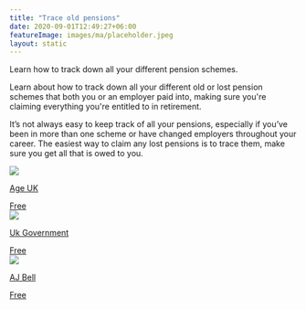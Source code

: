 ```yaml
---
title: "Trace old pensions"
date: 2020-09-01T12:49:27+06:00
featureImage: images/ma/placeholder.jpeg
layout: static
---
```


Learn how to track down all your different pension schemes.

Learn about how to track down all your different old or lost pension schemes that both you or an employer paid into, making sure you're claiming everything you're entitled to in retirement.

It’s not always easy to keep track of all your pensions, especially if you’ve been in more than one scheme or have changed employers throughout your career. The easiest way to claim any lost pensions is to trace them, make sure you get all that is owed to you.

<a class="ma-link" href="https://www.ageuk.org.uk/information-advice/money-legal/pensions/tracing-old-pensions/"><div class="ma-card ma-card-Wealth"><div class="ma-icon"><img src ="/images/Icon-check - wealth - opacity.svg"/></div><div class="ma-name"><p>Age UK</p></div><div class="ma-paid-text"><span>Free</span></div></div></a><a class="ma-link" href="https://www.gov.uk/government/news/new-pension-tracing-service-website-launched"><div class="ma-card ma-card-Wealth"><div class="ma-icon"><img src ="/images/Icon-check - wealth - opacity.svg"/></div><div class="ma-name"><p>Uk Government</p></div><div class="ma-paid-text"><span>Free</span></div></div></a><a class="ma-link" href="https://www.ajbell.co.uk/find-my-pension?gclid=c78ba4fec26a1562676ac0bb9ef3b900"><div class="ma-card ma-card-Wealth"><div class="ma-icon"><img src ="/images/Icon-check - wealth - opacity.svg"/></div><div class="ma-name"><p>AJ Bell</p></div><div class="ma-paid-text"><span>Free</span></div></div></a>  

<br/><br/>






